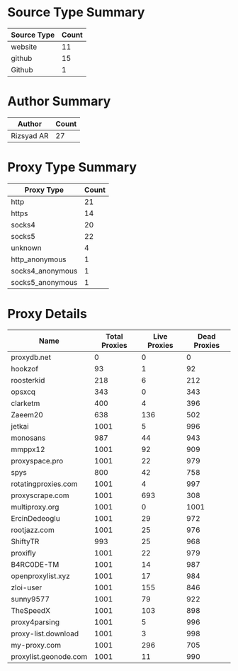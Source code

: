 # Source Type Summary

| Source Type | Count |
|-------------|-------|
| website | 11 |
| github | 15 |
| Github | 1 |


# Author Summary

| Author | Count |
|--------|-------|
| Rizsyad AR | 27 |


# Proxy Type Summary

| Proxy Type | Count |
|------------|-------|
| http | 21 |
| https | 14 |
| socks4 | 20 |
| socks5 | 22 |
| unknown | 4 |
| http_anonymous | 1 |
| socks4_anonymous | 1 |
| socks5_anonymous | 1 |


# Proxy Details

| Name | Total Proxies | Live Proxies | Dead Proxies |
|------|---------------|--------------|---------------|
| proxydb.net | 0 | 0 | 0 |
| hookzof | 93 | 1 | 92 |
| roosterkid | 218 | 6 | 212 |
| opsxcq | 343 | 0 | 343 |
| clarketm | 400 | 4 | 396 |
| Zaeem20 | 638 | 136 | 502 |
| jetkai | 1001 | 5 | 996 |
| monosans | 987 | 44 | 943 |
| mmppx12 | 1001 | 92 | 909 |
| proxyspace.pro | 1001 | 22 | 979 |
| spys | 800 | 42 | 758 |
| rotatingproxies.com | 1001 | 4 | 997 |
| proxyscrape.com | 1001 | 693 | 308 |
| multiproxy.org | 1001 | 0 | 1001 |
| ErcinDedeoglu | 1001 | 29 | 972 |
| rootjazz.com | 1001 | 25 | 976 |
| ShiftyTR | 993 | 25 | 968 |
| proxifly | 1001 | 22 | 979 |
| B4RC0DE-TM | 1001 | 14 | 987 |
| openproxylist.xyz | 1001 | 17 | 984 |
| zloi-user | 1001 | 155 | 846 |
| sunny9577 | 1001 | 79 | 922 |
| TheSpeedX | 1001 | 103 | 898 |
| proxy4parsing | 1001 | 5 | 996 |
| proxy-list.download | 1001 | 3 | 998 |
| my-proxy.com | 1001 | 296 | 705 |
| proxylist.geonode.com | 1001 | 11 | 990 |
